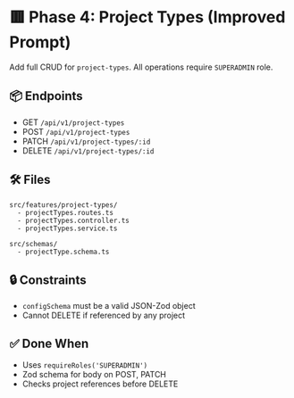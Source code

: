 # 🟥 Phase 4: Project Types (Improved Prompt)

Add full CRUD for `project-types`. All operations require `SUPERADMIN` role.

## 📦 Endpoints

- GET `/api/v1/project-types`
- POST `/api/v1/project-types`
- PATCH `/api/v1/project-types/:id`
- DELETE `/api/v1/project-types/:id`

## 🛠 Files

```
src/features/project-types/
  - projectTypes.routes.ts
  - projectTypes.controller.ts
  - projectTypes.service.ts

src/schemas/
  - projectType.schema.ts
```

## 🔒 Constraints

- `configSchema` must be a valid JSON-Zod object
- Cannot DELETE if referenced by any project

## ✅ Done When

- Uses `requireRoles('SUPERADMIN')`
- Zod schema for body on POST, PATCH
- Checks project references before DELETE